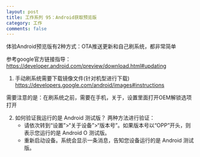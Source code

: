 ```yaml
---
layout: post
title: 工作系列 95：Android获取预览版
category: 工作
comments: false
---
```

 
 体验Android预览版有2种方式：OTA推送更新和自己刷系统，都非常简单
 
参考google官方链接指导：<https://developer.android.com/preview/download.html#updating>

1. 手动刷系统需要下载镜像文件(针对机型进行下载)
<https://developers.google.com/android/images#instructions>

需要注意的是：在刷系统之前，需要在手机，关于，设置里面打开OEM解锁选项打开 

2. 如何验证我运行的是 Android 测试版？
两种方法进行验证：
	* 请依次转到“设置”>“关于设备”>“版本号”。如果版本号以“OPP”开头，则表示您运行的是 Android O 测试版。
	* 重新启动设备。系统会显示一条消息，告知您设备运行的是 Android 测试版。